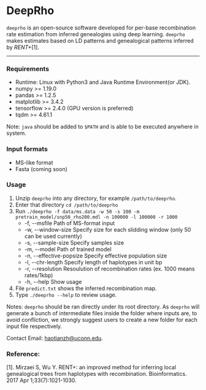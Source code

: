 # DeepRho
`deeprho` is an open-source software developed for per-base recombination rate estimation from inferred genealogies using deep learning. `deeprho` makes estimates based on LD patterns and genealogical patterns inferred by *RENT+*[1].

---
### Requirements
- Runtime: Linux with Python3 and Java Runtime Environment(or JDK).
- numpy >= 1.19.0
- pandas >= 1.2.5
- matplotlib >= 3.4.2
- tensorflow >= 2.4.0 (GPU version is preferred)
- tqdm >= 4.61.1

Note: `java` should be added to `$PATH` and is able to be executed anywhere in system.

### Input formats
- MS-like format
- Fasta (coming soon)

### Usage
1. Unzip `deeprho` into any directory, for example `/path/to/deeprho`.
2. Enter that directory `cd /path/to/deeprho`
3. Run `./deeprho -f data/ms.data -w 50 -s 100 -m pretrain_model/snp50_rho200.mdl -n 100000 -l 100000 -r 1000`
    - -f, --msfile <MSFILE>               Path of MS-format input
    - -w, --window-size <WINDOWSIZE>      Specify size for each slidding window (only 50 can be used currently)
    - -s, --sample-size <POPSIZE>         Specify samples size
    - -m, --model <MODEL>                 Path of trained model
    - -n, --effective-popsize             Specify effective population size
    - -l, --chr-length                    Specify length of haplotypes in unit bp
    - -r, --resolution                    Resoulution of recombination rates (ex. 1000 means rates/1kbp)
    - -h, --help                          Show usage
4. File `predict.txt` shows the inferred recombination map.
5. Type `./deeprho --help` to review usage.
  
Notes: `deeprho` should be ran directly under its root directory. As `deeprho` will generate a bunch of intermediate files inside the folder where inputs are, to avoid confliction, we strongly suggest users to create a new folder for each input file respectively.
  
Contact Email: haotianzh@uconn.edu.
    
### Reference:
[1]. Mirzaei S, Wu Y. RENT+: an improved method for inferring local genealogical trees from haplotypes with recombination. Bioinformatics. 2017 Apr 1;33(7):1021-1030.
  
